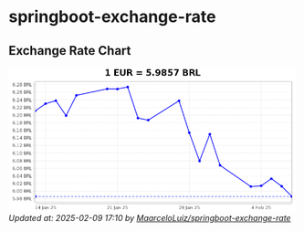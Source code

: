 # springboot-exchange-rate

<!-- EXCHANGE-RATE-START -->
## Exchange Rate Chart

![Exchange Rate Chart](charts/chart.png)*Updated at: 2025-02-09 17:10 by [MaarceloLuiz/springboot-exchange-rate](https://github.com/MaarceloLuiz/springboot-exchange-rate)*


<!-- EXCHANGE-RATE-END -->